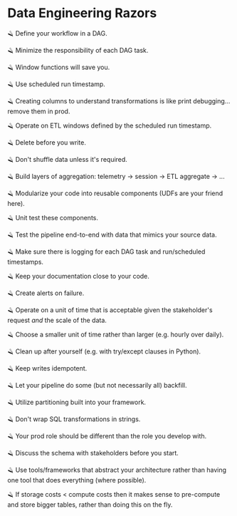 # Data Engineering Razors

🪒 Define your workflow in a DAG.

🪒 Minimize the responsibility of each DAG task.

🪒 Window functions will save you.

🪒 Use scheduled run timestamp.

🪒 Creating columns to understand transformations is like print debugging... remove them in prod.

🪒 Operate on ETL windows defined by the scheduled run timestamp.

🪒 Delete before you write.

🪒 Don't shuffle data unless it's required.

🪒 Build layers of aggregation: telemetry -> session -> ETL aggregate -> ...

🪒 Modularize your code into reusable components (UDFs are your friend here).

🪒 Unit test these components.

🪒 Test the pipeline end-to-end with data that mimics your source data.

🪒 Make sure there is logging for each DAG task and run/scheduled timestamps.

🪒 Keep your documentation close to your code.

🪒 Create alerts on failure.

🪒 Operate on a unit of time that is acceptable given the stakeholder's request _and_ the scale of the data.

🪒 Choose a smaller unit of time rather than larger (e.g. hourly over daily).

🪒 Clean up after yourself (e.g. with try/except clauses in Python).

🪒 Keep writes idempotent.

🪒 Let your pipeline do some (but not necessarily all) backfill.

🪒 Utilize partitioning built into your framework.

🪒 Don't wrap SQL transformations in strings.

🪒 Your prod role should be different than the role you develop with.

🪒 Discuss the schema with stakeholders before you start.

🪒 Use tools/frameworks that abstract your architecture rather than having one tool that does everything (where possible).

🪒 If storage costs < compute costs then it makes sense to pre-compute and store bigger tables, rather than doing this on the fly.